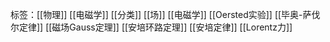 标签：[[物理]] [[电磁学]] [[分类]] [[场]] [[电磁学]]
[[Oersted实验]]
[[毕奥-萨伐尔定律]]
[[磁场Gauss定理]]
[[安培环路定理]]
[[安培定律]]
[[Lorentz力]]